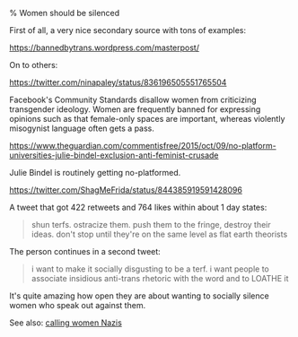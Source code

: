 % Women should be silenced

First of all, a very nice secondary source with tons of examples:

https://bannedbytrans.wordpress.com/masterpost/

On to others:

https://twitter.com/ninapaley/status/836196505551765504

Facebook's Community Standards disallow women from criticizing
transgender ideology.  Women are frequently banned for expressing
opinions such as that female-only spaces are important, whereas
violently misogynist language often gets a pass.

https://www.theguardian.com/commentisfree/2015/oct/09/no-platform-universities-julie-bindel-exclusion-anti-feminist-crusade

Julie Bindel is routinely getting no-platformed.

https://twitter.com/ShagMeFrida/status/844385919591428096

A tweet that got 422 retweets and 764 likes within about 1 day states:

> shun terfs. ostracize them. push them to the fringe, destroy their
> ideas. don't stop until they're on the same level as flat earth
> theorists

The person continues in a second tweet:

> i want to make it socially disgusting to be a terf. i want people to
> associate insidious anti-trans rhetoric with the word and to LOATHE
> it

It's quite amazing how open they are about wanting to socially silence
women who speak out against them.

See also: [calling women Nazis](calling-women-nazis.html)
